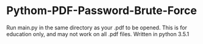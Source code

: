 # Pythom-PDF-Password-Brute-Force
Run main.py in the same directory as your .pdf to be opened. This is for education only, and may not work on all .pdf files.  Written in python 3.5.1

